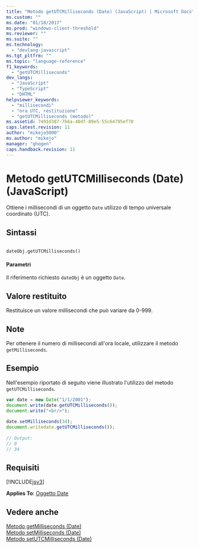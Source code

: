 ```yaml
---
title: "Metodo getUTCMilliseconds (Date) (JavaScript) | Microsoft Docs"
ms.custom: ""
ms.date: "01/18/2017"
ms.prod: "windows-client-threshold"
ms.reviewer: ""
ms.suite: ""
ms.technology: 
  - "devlang-javascript"
ms.tgt_pltfrm: ""
ms.topic: "language-reference"
f1_keywords: 
  - "getUTCMilliseconds"
dev_langs: 
  - "JavaScript"
  - "TypeScript"
  - "DHTML"
helpviewer_keywords: 
  - "millisecondi"
  - "ora UTC, restituzione"
  - "getUTCMilliseconds (metodo)"
ms.assetid: 7491d387-7b6a-40df-89e5-55c64795ef70
caps.latest.revision: 11
author: "mikejo5000"
ms.author: "mikejo"
manager: "ghogen"
caps.handback.revision: 11
---
```

# Metodo getUTCMilliseconds (Date) (JavaScript)
Ottiene i millisecondi di un oggetto `Date` utilizzo di tempo universale coordinato \(UTC\).  
  
## Sintassi  
  
```  
  
dateObj.getUTCMilliseconds()   
```  
  
#### Parametri  
 Il riferimento richiesto `dateObj` è un oggetto `Date`.  
  
## Valore restituito  
 Restituisce un valore millisecondi che può variare da 0\-999.  
  
## Note  
 Per ottenere il numero di millisecondi all'ora locale, utilizzare il metodo `getMilliseconds`.  
  
## Esempio  
 Nell'esempio riportato di seguito viene illustrato l'utilizzo del metodo `getUTCMilliseconds`.  
  
```javascript  
var date = new Date("1/1/2001");  
document.write(date.getUTCMilliseconds());  
document.write("<br/>");  
  
date.setMilliseconds(34);  
document.writedate.getUTCMilliseconds());  
  
// Output:  
// 0   
// 34   
```  
  
## Requisiti  
 [!INCLUDE[jsv3](../../javascript/reference/includes/jsv3-md.md)]  
  
 **Applies To**: [Oggetto Date](../../javascript/reference/date-object-javascript.md)  
  
## Vedere anche  
 [Metodo getMilliseconds \(Date\)](../../javascript/reference/getmilliseconds-method-date-javascript.md)   
 [Metodo setMilliseconds \(Date\)](../../javascript/reference/setmilliseconds-method-date-javascript.md)   
 [Metodo setUTCMilliseconds \(Date\)](../../javascript/reference/setutcmilliseconds-method-date-javascript.md)
